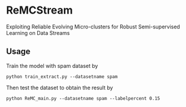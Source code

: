 # ReMCStream
Exploiting Reliable Evolving Micro-clusters for Robust Semi-supervised Learning on Data Streams

## Usage
Train the model with spam dataset by

`python train_extract.py --datasetname spam`

Then test the dataset to obtain the result by

`python ReMC_main.py --datasetname spam --labelpercent 0.15`
